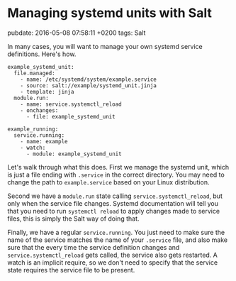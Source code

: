# Managing systemd units with Salt
pubdate: 2016-05-08 07:58:11 +0200
tags: Salt

In many cases, you will want to manage your own systemd service definitions.
Here's how.

	example_systemd_unit:
	  file.managed:
	    - name: /etc/systemd/system/example.service
	    - source: salt://example/systemd_unit.jinja
	    - template: jinja
	  module.run:
	    - name: service.systemctl_reload
	    - onchanges:
	      - file: example_systemd_unit

	example_running:
	  service.running:
	    - name: example
	    - watch:
	      - module: example_systemd_unit

Let's walk through what this does. First we manage the systemd unit, which is
just a file ending with `.service` in the correct directory. You may need to
change the path to `example.service` based on your Linux distribution.

Second we have a `module.run` state calling `service.systemctl_reload`, but only
when the service file changes. Systemd documentation will tell you that you need
to run `systemctl reload` to apply changes made to service files, this is simply
the Salt way of doing that.

Finally, we have a regular `service.running`. You just need to make sure the
name of the service matches the name of your `.service` file, and also make sure
that the every time the service definition changes and
`service.systemctl_reload` gets called, the service also gets restarted. A watch
is an implicit require, so we don't need to specify that the service state
requires the service file to be present.
